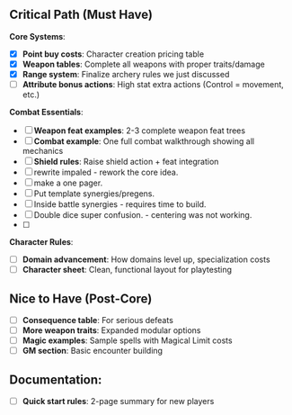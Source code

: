 ## **Critical Path (Must Have)**

**Core Systems**:

- [x]  **Point buy costs**: Character creation pricing table
- [x]  **Weapon tables**: Complete all weapons with proper traits/damage
- [x]  **Range system**: Finalize archery rules we just discussed
- [ ]  **Attribute bonus actions**: High stat extra actions (Control = movement, etc.)

**Combat Essentials**:

- [ ]  **Weapon feat examples**: 2-3 complete weapon feat trees
- [ ]  **Combat example**: One full combat walkthrough showing all mechanics
- [ ]  **Shield rules**: Raise shield action + feat integration
- [ ] rewrite impaled - rework the core idea.
- [ ] make a one pager.
- [ ] Put template synergies/pregens.
- [ ] Inside battle synergies - requires time to build.
- [ ] Double dice super confusion. - centering was not working.
- [ ] 

**Character Rules**:

- [ ]  **Domain advancement**: How domains level up, specialization costs
- [ ]  **Character sheet**: Clean, functional layout for playtesting

## **Nice to Have (Post-Core)**

- [ ]  **Consequence table**: For serious defeats
- [ ]  **More weapon traits**: Expanded modular options
- [ ]  **Magic examples**: Sample spells with Magical Limit costs
- [ ]  **GM section**: Basic encounter building

## **Documentation**:

- [ ]  **Quick start rules**: 2-page summary for new players